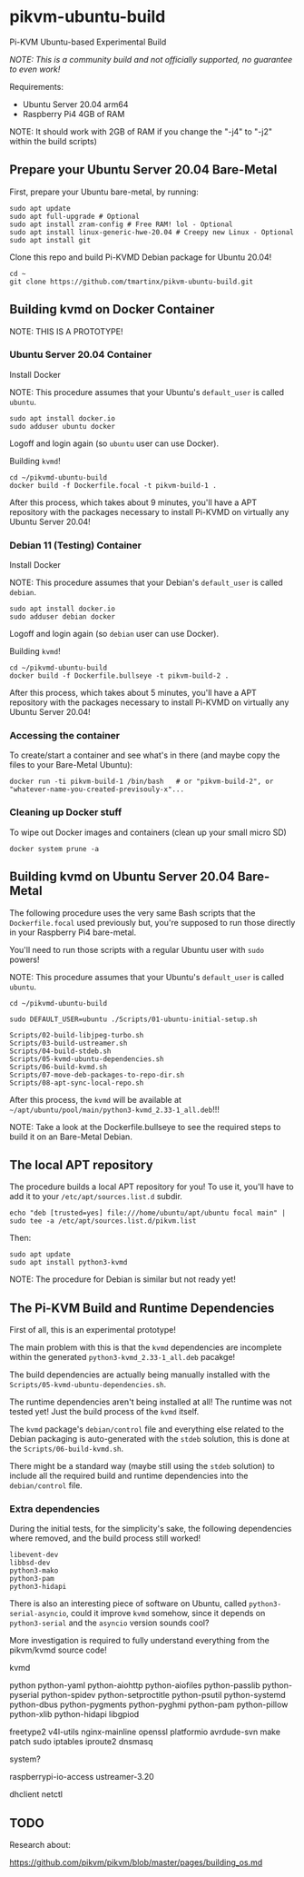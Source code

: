 # pikvm-ubuntu-build

Pi-KVM Ubuntu-based Experimental Build

*NOTE: This is a community build and not officially supported, no guarantee to even work!*

Requirements:

* Ubuntu Server 20.04 arm64
* Raspberry Pi4 4GB of RAM

NOTE: It should work with 2GB of RAM if you change the "-j4" to "-j2" within the build scripts)

## Prepare your Ubuntu Server 20.04 Bare-Metal

First, prepare your Ubuntu bare-metal, by running:

    sudo apt update
    sudo apt full-upgrade # Optional
    sudo apt install zram-config # Free RAM! lol - Optional
    sudo apt install linux-generic-hwe-20.04 # Creepy new Linux - Optional
    sudo apt install git

Clone this repo and build Pi-KVMD Debian package for Ubuntu 20.04!

    cd ~
    git clone https://github.com/tmartinx/pikvm-ubuntu-build.git

## Building kvmd on Docker Container

NOTE: THIS IS A PROTOTYPE!

### Ubuntu Server 20.04 Container

Install Docker

NOTE: This procedure assumes that your Ubuntu's `default_user` is called `ubuntu`.

    sudo apt install docker.io
    sudo adduser ubuntu docker

Logoff and login again (so `ubuntu` user can use Docker).

Building `kvmd`!

    cd ~/pikvmd-ubuntu-build
    docker build -f Dockerfile.focal -t pikvm-build-1 .

After this process, which takes about 9 minutes, you'll have a APT repository with the packages necessary to install Pi-KVMD on virtually any Ubuntu Server 20.04!

### Debian 11 (Testing) Container

Install Docker

NOTE: This procedure assumes that your Debian's `default_user` is called `debian`.

    sudo apt install docker.io
    sudo adduser debian docker

Logoff and login again (so `debian` user can use Docker).

Building `kvmd`!

    cd ~/pikvmd-ubuntu-build
    docker build -f Dockerfile.bullseye -t pikvm-build-2 .

After this process, which takes about 5 minutes, you'll have a APT repository with the packages necessary to install Pi-KVMD on virtually any Ubuntu Server 20.04!

### Accessing the container

To create/start a container and see what's in there (and maybe copy the files to your Bare-Metal Ubuntu):

    docker run -ti pikvm-build-1 /bin/bash   # or "pikvm-build-2", or "whatever-name-you-created-previsouly-x"...

### Cleaning up Docker stuff

To wipe out Docker images and containers (clean up your small micro SD)

    docker system prune -a

## Building kvmd on Ubuntu Server 20.04 Bare-Metal

The following procedure uses the very same Bash scripts that the `Dockerfile.focal` used previously but, you're supposed to run those directly in your Raspberry Pi4 bare-metal.

You'll need to run those scripts with a regular Ubuntu user with `sudo` powers!

NOTE: This procedure assumes that your Ubuntu's `default_user` is called `ubuntu`.

    cd ~/pikvmd-ubuntu-build

    sudo DEFAULT_USER=ubuntu ./Scripts/01-ubuntu-initial-setup.sh

    Scripts/02-build-libjpeg-turbo.sh
    Scripts/03-build-ustreamer.sh
    Scripts/04-build-stdeb.sh
    Scripts/05-kvmd-ubuntu-dependencies.sh
    Scripts/06-build-kvmd.sh
    Scripts/07-move-deb-packages-to-repo-dir.sh
    Scripts/08-apt-sync-local-repo.sh

After this process, the `kvmd` will be available at `~/apt/ubuntu/pool/main/python3-kvmd_2.33-1_all.deb`!!!

NOTE: Take a look at the Dockerfile.bullseye to see the required steps to build it on an Bare-Metal Debian.

## The local APT repository

The procedure builds a local APT repository for you! To use it, you'll have to add it to your `/etc/apt/sources.list.d` subdir.

    echo "deb [trusted=yes] file:///home/ubuntu/apt/ubuntu focal main" | sudo tee -a /etc/apt/sources.list.d/pikvm.list

Then:

    sudo apt update
    sudo apt install python3-kvmd

NOTE: The procedure for Debian is similar but not ready yet!

## The Pi-KVM Build and Runtime Dependencies

First of all, this is an experimental prototype!

The main problem with this is that the `kvmd` dependencies are incomplete within the generated `python3-kvmd_2.33-1_all.deb` pacakge!

The build dependencies are actually being manually installed with the `Scripts/05-kvmd-ubuntu-dependencies.sh`.

The runtime dependencies aren't being installed at all! The runtime was not tested yet! Just the build process of the `kvmd` itself.

The `kvmd` package's `debian/control` file and everything else related to the Debian packaging is auto-generated with the `stdeb` solution, this is done at the `Scripts/06-build-kvmd.sh`.

There might be a standard way (maybe still using the `stdeb` solution) to include all the required build and runtime dependencies into the `debian/control` file.

### Extra dependencies

During the initial tests, for the simplicity's sake, the following dependencies where removed, and the build process still worked!

    libevent-dev
    libbsd-dev
    python3-mako
    python3-pam
    python3-hidapi

There is also an interesting piece of software on Ubuntu, called `python3-serial-asyncio`, could it improve `kvmd` somehow, since it depends on `python3-serial` and the `asyncio` version sounds cool?

More investigation is required to fully understand everything from the pikvm/kvmd source code!


kvmd


python
python-yaml
python-aiohttp
python-aiofiles
python-passlib
python-pyserial
python-spidev
python-setproctitle
python-psutil
python-systemd
python-dbus
python-pygments
python-pyghmi
python-pam
python-pillow
python-xlib
python-hidapi
libgpiod

freetype2
v4l-utils
nginx-mainline
openssl
platformio
avrdude-svn
make
patch
sudo
iptables
iproute2
dnsmasq


system?

raspberrypi-io-access
ustreamer-3.20


dhclient
netctl

## TODO

Research about:

https://github.com/pikvm/pikvm/blob/master/pages/building_os.md
